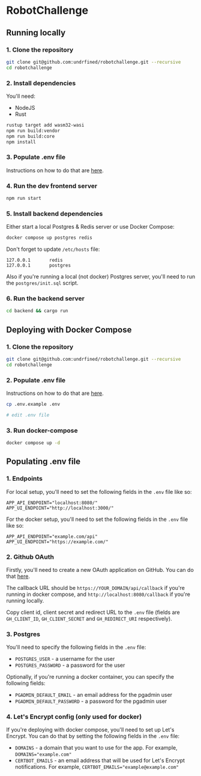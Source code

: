 # RobotChallenge

## Running locally

### 1. Clone the repository

```sh
git clone git@github.com:undrfined/robotchallenge.git --recursive
cd robotchallenge
```

### 2. Install dependencies

You'll need:
- NodeJS
- Rust

```sh
rustup target add wasm32-wasi
npm run build:vendor
npm run build:core
npm install
```

### 3. Populate .env file

Instructions on how to do that are [here](#populating-env-file).

### 4. Run the dev frontend server

```sh
npm run start
```

### 5. Install backend dependencies

Either start a local Postgres & Redis server or use Docker Compose:

```sh
docker compose up postgres redis
```

Don't forget to update `/etc/hosts` file:

```
127.0.0.1       redis
127.0.0.1       postgres
```

Also if you're running a local (not docker) Postgres server, you'll need to run the `postgres/init.sql` script.

### 6. Run the backend server

```sh
cd backend && cargo run
```

## Deploying with Docker Compose

### 1. Clone the repository

```sh
git clone git@github.com:undrfined/robotchallenge.git --recursive
cd robotchallenge
```

### 2. Populate .env file

Instructions on how to do that are [here](#populating-env-file).

```sh
cp .env.example .env

# edit .env file
```

### 3. Run docker-compose

```sh
docker compose up -d
```

## Populating .env file

### 1. Endpoints

For local setup, you'll need to set the following fields in the `.env` file like so:

```
APP_API_ENDPOINT="localhost:8080/"
APP_UI_ENDPOINT="http://localhost:3000/"
```

For the docker setup, you'll need to set the following fields in the `.env` file like so:

```
APP_API_ENDPOINT="example.com/api"
APP_UI_ENDPOINT="https://example.com/"
```

### 2. Github OAuth

Firstly, you'll need to create a new OAuth application on GitHub. You can do that [here](https://github.com/settings/applications/new).

The callback URL should be `https://YOUR_DOMAIN/api/callback` if you're running in docker compose, and `http://localhost:8080/callback` if you're running locally.

Copy client id, client secret and redirect URL to the `.env` file (fields are `GH_CLIENT_ID`, `GH_CLIENT_SECRET` and `GH_REDIRECT_URI` respectively).

### 3. Postgres

You'll need to specify the following fields in the `.env` file:

- `POSTGRES_USER` - a username for the user
- `POSTGRES_PASSWORD` - a password for the user

Optionally, if you're running a docker container, you can specify the following fields:
- `PGADMIN_DEFAULT_EMAIL` - an email address for the pgadmin user 
- `PGADMIN_DEFAULT_PASSWORD` - a password for the pgadmin user

### 4. Let's Encrypt config (only used for docker)

If you're deploying with docker compose, you'll need to set up Let's Encrypt. You can do that by setting the following fields in the `.env` file:

- `DOMAINS` - a domain that you want to use for the app. For example, `DOMAINS="example.com"`
- `CERTBOT_EMAILS` - an email address that will be used for Let's Encrypt notifications. For example, `CERTBOT_EMAILS="example@example.com"`